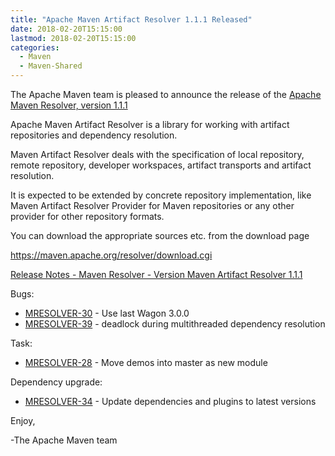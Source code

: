 ```yaml
---
title: "Apache Maven Artifact Resolver 1.1.1 Released"
date: 2018-02-20T15:15:00
lastmod: 2018-02-20T15:15:00
categories:
  - Maven
  - Maven-Shared
---
```

The Apache Maven team is pleased to announce the release of the 
[Apache Maven Resolver, version 1.1.1](https://maven.apache.org/resolver/index.html)

Apache Maven Artifact Resolver is a library for working with artifact
repositories and dependency resolution.

Maven Artifact Resolver deals with the specification of local repository,
remote repository, developer workspaces, artifact transports and artifact
resolution.

It is expected to be extended by concrete repository implementation, like Maven
Artifact Resolver Provider for Maven repositories or any other provider for
other repository formats.


You can download the appropriate sources etc. from the download page

https://maven.apache.org/resolver/download.cgi

<!-- more -->

[Release Notes - Maven Resolver - Version Maven Artifact Resolver 1.1.1](https://issues.apache.org/jira/secure/ReleaseNote.jspa?projectId=12320628&version=12341378)

Bugs:

 * [MRESOLVER-30](https://issues.apache.org/jira/browse/MRESOLVER-30) - Use last Wagon 3.0.0
 * [MRESOLVER-39](https://issues.apache.org/jira/browse/MRESOLVER-39) - deadlock during multithreaded dependency resolution

Task:

 * [MRESOLVER-28](https://issues.apache.org/jira/browse/MRESOLVER-28) - Move demos into master as new module

Dependency upgrade:

 * [MRESOLVER-34](https://issues.apache.org/jira/browse/MRESOLVER-34) - Update dependencies and plugins to latest versions

Enjoy,

-The Apache Maven team 
